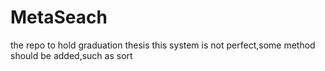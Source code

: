 MetaSeach
=========

the repo to hold graduation thesis
this system is not perfect,some method should be added,such as sort
